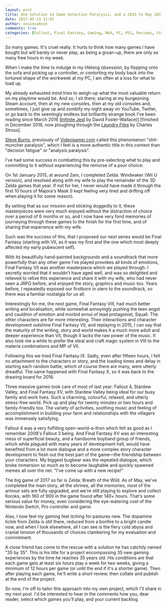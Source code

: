 ```yaml
---
layout: post
title: One Solution to Game Selection Paralysis, and a 2015 to May 2017 Retrospective
date: 2017-05-13 11:07
author: onionsamson
comments: true
categories: [Fallout, Final Fantasy, Gaming, N64, PC, PS1, Reviews, Stardew Valley, Writing, XBOX 360, Zelda]
---
```

<p>So many games. It's cruel really. It hurts to think how many games I have bought but will barely or never play, as being a groan-up, there are only so many free hours in my week. </p>
<p>When I make the time to indulge in my lifelong obsession, by flopping onto the sofa and picking up a controller, or contorting my body back into the tortured shape of the workweek at my PC, I am often at a loss for what to load up. </p>
<p>My already exhausted mind tries to weigh-up what the most valuable return on my playtime would be. And so, I sit there; staring at my burgeoning Steam account, then at my new consoles, then at my old consoles and, sometimes, I just give up and zombify my night away on YouTube, Twitter, or go back to the seemingly endless but brilliantly strange book I've been reading since March 2016 <a href="http://amzn.to/2qdhhdA">(Infinite Jest</a> by David Foster-Wallace)] [finished in December 2016, now ploughing through the <a href="http://amzn.to/2qdvJCi">Laundry Files</a> by Charles Stross].</p>
<p><a href="http://www.specialgunproductions.com/about-us/">Steve Burns</a>, previously of <a href="https://www.videogamer.com/">Videogamer.com</a> called this phenomenon "shit-muncher paralysis", which I feel is a more authentic title in this context than "decision fatigue" or "analysis paralysis".</p>
<p>I've had some success in combatting this by pre-selecting what to play and committing to it without experiencing the remorse of a poor choice:</p>
<p>On 1st January 2015, at around 2am, I completed Zelda: Windwaker (Wii U version), and resolved along with my wife to play the remainder of the 3D Zelda games that year. If not for her, I never would have made it through the first 10 hours of Majora's Mask (I kept feeling very tired and drifting off when playing it for some reason). </p>
<p>By setting that as our mission and sticking doggedly to it, these masterpieces were very much enjoyed without the distraction of choice over a period of 6 months or so, and I now have very fond memories of journeying through these games to the finish for the first time, and of sharing that experience with my wife.</p>
<p>Such was the success of this, that I proposed our next series would be Final Fantasy (starting with VII, as it was my first and the one which most deeply affected my early pubescent self).</p>
<p>With its beautifully hand-painted backgrounds and a soundtrack that more powerfully than any other game I've played provokes all kinds of emotions, Final Fantasy VII was another masterpiece which we played through. I secretly worried that it wouldn't have aged well, and was so delighted and relieved to relive this experience and share it with my wife, who had never seen a JRPG before, and enjoyed the story, graphics and music too. Years before, I repeatedly exposed our firstborn in utero to the soundtrack, so there was a familiar nostalgia for us all.</p>
<p>Interestingly for me, the next game, Final Fantasy VIII, had much better writing and localisation, while somewhat annoyingly pushing the teen angst and cauldron of emotion and morbid ennui of lead protagonist, Squall. The other characters are far more interesting. Their interactions and character development outshine Final Fantasy VII, and replaying in 2015, I can say that the maturity of the writing, story and world makes it a much more adult and deeper experience than VII, though it lacks the raw power of the music. It also took me a while to prefer the steal and craft magic system in VIII to the materia combinations and MP of VII.</p>
<p>Following this we tried Final Fantasy IX. Sadly, even after fifteen hours, I felt no attachment to the characters or story, and the loading times and delay in starting each random battle, which of course there are many, were utterly dreadful. The same happened with Final Fantasy X, so it was back to the drawing board for 2016.</p>
<p>Three massive games took care of most of last year: Fallout 4, Stardew Valley, and Final Fantasy XV, with Stardew Valley being ideal for our busy family and work lives. Such a charming, colourful, relaxed, and utterly stress-free world. Pick up and play for twenty minutes or two hours and family-friendly too. The variety of activities, soothing music and feeling of accomplishment in building your farm and relationships with the villagers was immensely satisfying.</p>
<p>Fallout 4 was a very fulfilling open-world-a-thon which felt as good as I remember 2008's Fallout 3 being. And Final Fantasy XV was an interesting mess of superficial beauty, and a handsome boyband group of friends, which while plagued with many years of development hell, would have benefited from a lot more dialogue and a more complex story character development to flesh out the best part of the game—the friendship between your characters. My biggest bugbear was the repeated dialogue, which broke immersion so much as to become laughable and quickly spawned memes all over the net. "I've come up with a new recipe!"</p>
<p>The big game of 2017 so far is Zelda: Breath of the Wild. As of May, we've completed the main story, all the shrines, all the memories, most of the armour sets are fully upgraded, and we're still playing to explore and collect Koroks, with 160 of 900 in the game found after 140+ hours. That's some serious value for money, even considering the eye-watering cost of the Nintendo Switch, Pro controller and game.</p>
<p>Alas, I now feel my gaming feet itching for pastures new. The dopamine tickle from Zelda is still there, reduced from a bonfire to a bright candle now, and when I look elsewhere, all I can see is the fiery cold abyss and cranial tension of thousands of choices clambering for my evaluation and commitment.</p>
<p>A close friend has come to the rescue with a solution he has catchily named "35 by 35". This is his title for a project encompassing 35 new gaming experiences by the time he reaches 35 years old. His conditions are that each game gets at least six hours play a week for two weeks, giving a minimum of 12 hours per game (or until the end if it's a shorter game). Then after playing each game, he'll write a short review, then collate and publish at the end of the project.</p>
<p>So now, I'm off to tailor this approach into my own project, which I'll share in my next post. I'd be interested to hear in the comments how you, dear reader, select which games you'll play, and your current backlog.</p>
